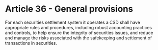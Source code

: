 # Article 36 - General provisions


For each securities settlement system it operates a CSD shall have appropriate rules and procedures, including robust accounting practices and controls, to help ensure the integrity of securities issues, and reduce and manage the risks associated with the safekeeping and settlement of transactions in securities.
